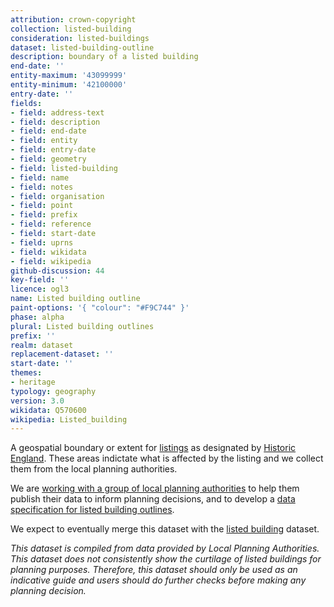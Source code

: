 ```yaml
---
attribution: crown-copyright
collection: listed-building
consideration: listed-buildings
dataset: listed-building-outline
description: boundary of a listed building
end-date: ''
entity-maximum: '43099999'
entity-minimum: '42100000'
entry-date: ''
fields:
- field: address-text
- field: description
- field: end-date
- field: entity
- field: entry-date
- field: geometry
- field: listed-building
- field: name
- field: notes
- field: organisation
- field: point
- field: prefix
- field: reference
- field: start-date
- field: uprns
- field: wikidata
- field: wikipedia
github-discussion: 44
key-field: ''
licence: ogl3
name: Listed building outline
paint-options: '{ "colour": "#F9C744" }'
phase: alpha
plural: Listed building outlines
prefix: ''
realm: dataset
replacement-dataset: ''
start-date: ''
themes:
- heritage
typology: geography
version: 3.0
wikidata: Q570600
wikipedia: Listed_building
---
```


A geospatial boundary or extent for [listings](https://historicengland.org.uk/listing/what-is-designation/listed-buildings) as designated by [Historic England](https://historicengland.org.uk/). These areas indictate what is affected by the listing and we collect them from the local planning authorities.

We are [working with a group of local planning authorities](/about/) to help them publish their data to inform planning decisions, and to develop a [data specification for listed building outlines](https://www.digital-land.info/guidance/specifications/listed-building).

We expect to eventually merge this dataset with the [listed building](/dataset/listed-building) dataset.

*This dataset is compiled from data provided by Local Planning Authorities. This dataset does not consistently show the curtilage of listed buildings for planning purposes. Therefore, this dataset should only be used as an indicative guide and users should do further checks before making any planning decision.*
